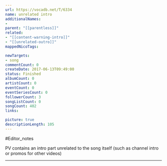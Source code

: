```yaml
---
url: https://vocadb.net/T/6334
name: unrelated intro
additionalNames: 
- 
parent: "[[parentless]]"
related:
- "[[content-warning-intro]]"
- "[[unrelated-outro]]"
mappedNicoTags:

newTargets:
- song
commentCount: 0
createDate: 2017-06-13T09:49:00
status: Finished
albumCount: 0
artistCount: 0
eventCount: 0
eventSeriesCount: 0
followerCount: 3
songListCount: 0
songCount: 402
links: 

picture: true
descriptionLength: 105
---
```


#Editor_notes

PV contains an intro part unrelated to the song itself (such as channel intro or promos for other videos)

---

